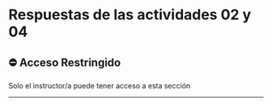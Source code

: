 # **Respuestas de las actividades 02 y 04**

## ⛔ **Acceso Restringido**
Solo el instructor/a puede tener acceso a esta sección

---
